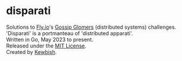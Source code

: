 # disparati

Solutions to [Fly.io](https://fly.io)'s [Gossip Glomers](https://fly.io/dist-sys/) (distributed systems) challenges. 'Disparati' is a portmanteau of 'distributed apparati'.  
Written in Go, May 2023 to present.  
Released under the [MIT License](./LICENSE).  
Created by [Kewbish](https://github.com/kewbish).
